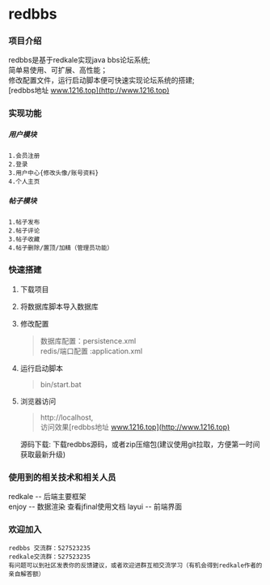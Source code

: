 # redbbs

 ### 项目介绍
 redbbs是基于redkale实现java bbs论坛系统;   
 简单易使用、可扩展、高性能；  
 修改配置文件，运行启动脚本便可快速实现论坛系统的搭建;  
 [redbbs地址 www.1216.top](http://www.1216.top)
 ### 实现功能
 ##### 用户模块   
    1.会员注册  
    2.登录  
    3.用户中心{修改头像/账号资料}  
    4.个人主页  
 ##### 帖子模块
    1.帖子发布
    2.帖子评论
    3.帖子收藏
    4.帖子删除/置顶/加精（管理员功能）

 ### 快速搭建
 1. 下载项目    
 2. 将数据库脚本导入数据库
 3. 修改配置 
    > 数据库配置：persistence.xml  
    redis/端口配置 :application.xml
 4. 运行启动脚本
    > bin/start.bat
 5. 浏览器访问
    > http://localhost,   
     访问效果[redbbs地址 www.1216.top](http://www.1216.top)
 
    源码下载:
    下载redbbs源码，或者zip压缩包(建议使用git拉取，方便第一时间获取最新升级)  
   
   
 ### 使用到的相关技术和相关人员
 redkale  -- 后端主要框架  
 enjoy    -- 数据渲染  查看jfinal使用文档
 layui    -- 前端界面 
 
 
 ### 欢迎加入 
    redbbs 交流群：527523235
    redkale交流群：527523235
    有问题可以到社区发表你的反馈建议，或者欢迎进群互相交流学习（有机会得到redkale作者的亲自解答额）
 